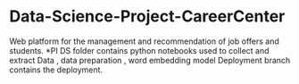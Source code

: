 # Data-Science-Project-CareerCenter
Web platform for the management and recommendation of job offers and students. 
*PI DS folder contains python notebooks used to collect and extract Data , data preparation , word embedding model 
Deployment branch contains the deployment. 
